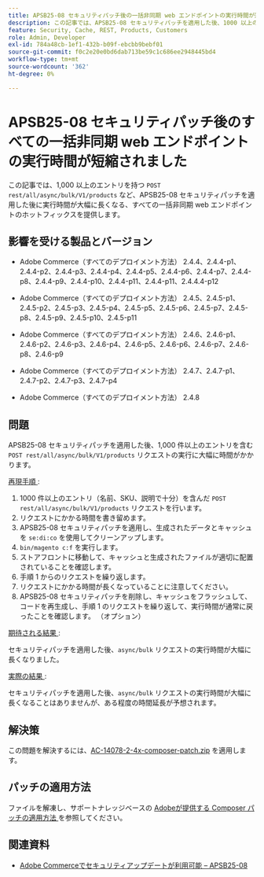 ```yaml
---
title: APSB25-08 セキュリティパッチ後の一括非同期 web エンドポイントの実行時間が短縮されました
description: この記事では、APSB25-08 セキュリティパッチを適用した後、1000 以上のエントリに対する POST rest/all/async/bulk/V1/products リクエストの実行時間が大幅に長くなる問題のホットフィックスを提供します。
feature: Security, Cache, REST, Products, Customers
role: Admin, Developer
exl-id: 784a48cb-1ef1-432b-b09f-ebcbb9bebf01
source-git-commit: f0c2e20e0bd6dab713be59c1c686ee2948445bd4
workflow-type: tm+mt
source-wordcount: '362'
ht-degree: 0%

---
```


# APSB25-08 セキュリティパッチ後のすべての一括非同期 web エンドポイントの実行時間が短縮されました

この記事では、1,000 以上のエントリを持つ `POST rest/all/async/bulk/V1/products` など、APSB25-08 セキュリティパッチを適用した後に実行時間が大幅に長くなる、すべての一括非同期 web エンドポイントのホットフィックスを提供します。

## 影響を受ける製品とバージョン

* Adobe Commerce（すべてのデプロイメント方法） 2.4.4、2.4.4-p1、2.4.4-p2、2.4.4-p3、2.4.4-p4、2.4.4-p5、2.4.4-p6、2.4.4-p7、2.4.4-p8、2.4.4-p9、2.4.4-p10、2.4.4-p11、2.4.4-p11、2.4.4.4-p12

* Adobe Commerce（すべてのデプロイメント方法） 2.4.5、2.4.5-p1、2.4.5-p2、2.4.5-p3、2.4.5-p4、2.4.5-p5、2.4.5-p6、2.4.5-p7、2.4.5-p8、2.4.5-p9、2.4.5-p10、2.4.5-p11

* Adobe Commerce（すべてのデプロイメント方法） 2.4.6、2.4.6-p1、2.4.6-p2、2.4.6-p3、2.4.6-p4、2.4.6-p5、2.4.6-p6、2.4.6-p7、2.4.6-p8、2.4.6-p9

* Adobe Commerce（すべてのデプロイメント方法） 2.4.7、2.4.7-p1、2.4.7-p2、2.4.7-p3、2.4.7-p4

* Adobe Commerce（すべてのデプロイメント方法） 2.4.8

## 問題

APSB25-08 セキュリティパッチを適用した後、1,000 件以上のエントリを含む `POST rest/all/async/bulk/V1/products` リクエストの実行に大幅に時間がかかります。

<u> 再現手順 </u>:

1. 1000 件以上のエントリ（名前、SKU、説明で十分）を含んだ `POST rest/all/async/bulk/V1/products` リクエストを行います。
1. リクエストにかかる時間を書き留めます。
1. APSB25-08 セキュリティパッチを適用し、生成されたデータとキャッシュを `se:di:co` を使用してクリーンアップします。
1. `bin/magento c:f` を実行します。
1. ストアフロントに移動して、キャッシュと生成されたファイルが適切に配置されていることを確認します。
1. 手順 1 からのリクエストを繰り返します。
1. リクエストにかかる時間が長くなっていることに注意してください。
1. APSB25-08 セキュリティパッチを削除し、キャッシュをフラッシュして、コードを再生成し、手順 1 のリクエストを繰り返して、実行時間が通常に戻ったことを確認します。 （オプション）

<u> 期待される結果 </u>:

セキュリティパッチを適用した後、`async/bulk` リクエストの実行時間が大幅に長くなりました。

<u> 実際の結果 </u>:

セキュリティパッチを適用した後、`async/bulk` リクエストの実行時間が大幅に長くなることはありませんが、ある程度の時間延長が予想されます。

## 解決策

この問題を解決するには、[AC-14078-2-4x-composer-patch.zip](assets/AC-14078-2-4x-composer-patch.zip) を適用します。

## パッチの適用方法

ファイルを解凍し、サポートナレッジベースの [Adobeが提供する Composer パッチの適用方法 ](https://experienceleague.adobe.com/docs/commerce-knowledge-base/kb/how-to/how-to-apply-a-composer-patch-provided-by-magento.html?lang=ja) を参照してください。

## 関連資料

* [Adobe Commerceでセキュリティアップデートが利用可能 – APSB25-08](https://experienceleague.adobe.com/ja/docs/experience-cloud-kcs/kbarticles/ka-27149)
